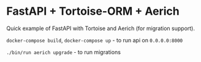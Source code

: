 # FastAPI + Tortoise-ORM + Aerich

Quick example of FastAPI with Tortoise and Aerich (for migration support).

`docker-compose build`, `docker-compose up` - to run api on `0.0.0.0:8000`

`./bin/run aerich upgrade` - to run migrations